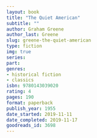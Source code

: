 ```yaml
---
layout: book
title: "The Quiet American"
subtitle: ""
author: Graham Greene
author_last: Greene
slug: greene-the-quiet-american
type: fiction
img: true
series: 
part: 
genres:
- historical fiction
- classics
isbn: 9780143039020
rating: 4
pages: 190
format: paperback
publish_year: 1955
date_started: 2019-11-11
date_completed: 2019-11-17
goodreads_id: 3698
---
```

